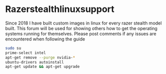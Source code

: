# Razerstealthlinuxsupport
Since 2018 I have built custom images in linux for every razer stealth model built. This forum will be used for showing others how to get the operating systems running for themselves. Please post comments if any issues are encountered when following the guide 

```bash
sudo su
prime-select intel
apt-get remove --purge nvidia-*
ubuntu-drivers autoinstall
apt-get update && apt-get upgrade 
